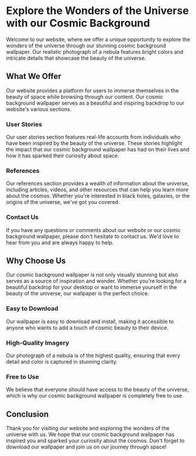 <!--font:Cinzel-->

# Explore the Wonders of the Universe with our Cosmic Background

Welcome to our website, where we offer a unique opportunity to explore the wonders of the universe through our stunning cosmic background wallpaper. Our realistic photograph of a nebula features bright colors and intricate details that showcase the beauty of the universe.

## What We Offer

Our website provides a platform for users to immerse themselves in the beauty of space while browsing through our content. Our cosmic background wallpaper serves as a beautiful and inspiring backdrop to our website's various sections.

### User Stories

Our user stories section features real-life accounts from individuals who have been inspired by the beauty of the universe. These stories highlight the impact that our cosmic background wallpaper has had on their lives and how it has sparked their curiosity about space.

### References

Our references section provides a wealth of information about the universe, including articles, videos, and other resources that can help you learn more about the cosmos. Whether you're interested in black holes, galaxies, or the origins of the universe, we've got you covered.

### Contact Us

If you have any questions or comments about our website or our cosmic background wallpaper, please don't hesitate to contact us. We'd love to hear from you and are always happy to help.

## Why Choose Us

Our cosmic background wallpaper is not only visually stunning but also serves as a source of inspiration and wonder. Whether you're looking for a beautiful backdrop for your desktop or want to immerse yourself in the beauty of the universe, our wallpaper is the perfect choice.

### Easy to Download

Our wallpaper is easy to download and install, making it accessible to anyone who wants to add a touch of cosmic beauty to their device.

### High-Quality Imagery

Our photograph of a nebula is of the highest quality, ensuring that every detail and color is captured in stunning clarity.

### Free to Use

We believe that everyone should have access to the beauty of the universe, which is why our cosmic background wallpaper is completely free to use.

## Conclusion

Thank you for visiting our website and exploring the wonders of the universe with us. We hope that our cosmic background wallpaper has inspired you and sparked your curiosity about the cosmos. Don't forget to download our wallpaper and join us on our journey through space!

<!--

Write me content for website with wallpaper which alt text is:

"A realistic photograph of a nebula, with bright colors and intricate details that showcase the beauty of the universe."

The name/title of the page should not be 1:1 copy of the alt text but rather a real content of the website which is using this wallpaper.

- Use markdown format 
- Start with heading
- Heading should be short and concise
- The content should look like a real website 
- The website should not be about the wallpaper, wallpaper is just a related background
- Heading should be contain work "wallpaper" or "background"
- Include real sections like references, contact, user stories, etc. use things relevant to the page purpose.
- Feel free to use structure like headings, bullets, numbering, blockquotes, paragraphs, horizontal lines, etc.
- You can use formatting like bold or _italic_
- You can include UTF-8 emojis
- Links should be only #hash anchors (and you can refer to the document itself)
- Do not include images


---


# Explore the Wonders of the Universe with our Cosmic Background

Welcome to our website, where we offer a unique opportunity to explore the wonders of the universe through our stunning cosmic background wallpaper. Our realistic photograph of a nebula features bright colors and intricate details that showcase the beauty of the universe.

## What We Offer

Our website provides a platform for users to immerse themselves in the beauty of space while browsing through our content. Our cosmic background wallpaper serves as a beautiful and inspiring backdrop to our website's various sections.

### User Stories

Our user stories section features real-life accounts from individuals who have been inspired by the beauty of the universe. These stories highlight the impact that our cosmic background wallpaper has had on their lives and how it has sparked their curiosity about space.

### References

Our references section provides a wealth of information about the universe, including articles, videos, and other resources that can help you learn more about the cosmos. Whether you're interested in black holes, galaxies, or the origins of the universe, we've got you covered.

### Contact Us

If you have any questions or comments about our website or our cosmic background wallpaper, please don't hesitate to contact us. We'd love to hear from you and are always happy to help.

## Why Choose Us

Our cosmic background wallpaper is not only visually stunning but also serves as a source of inspiration and wonder. Whether you're looking for a beautiful backdrop for your desktop or want to immerse yourself in the beauty of the universe, our wallpaper is the perfect choice.

### Easy to Download

Our wallpaper is easy to download and install, making it accessible to anyone who wants to add a touch of cosmic beauty to their device.

### High-Quality Imagery

Our photograph of a nebula is of the highest quality, ensuring that every detail and color is captured in stunning clarity.

### Free to Use

We believe that everyone should have access to the beauty of the universe, which is why our cosmic background wallpaper is completely free to use.

## Conclusion

Thank you for visiting our website and exploring the wonders of the universe with us. We hope that our cosmic background wallpaper has inspired you and sparked your curiosity about the cosmos. Don't forget to download our wallpaper and join us on our journey through space!

-->

